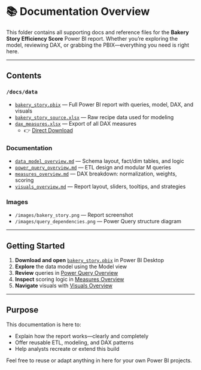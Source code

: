 # 📚 Documentation Overview

This folder contains all supporting docs and reference files for the **Bakery Story Efficiency Score** Power BI report. Whether you’re exploring the model, reviewing DAX, or grabbing the PBIX—everything you need is right here.

---

## Contents

### `/docs/data`
- [`bakery_story.pbix`](../data/bakery_story.pbix) — Full Power BI report with queries, model, DAX, and visuals  
- [`bakery_story_source.xlsx`](../data/bakery_story_source.xlsx) — Raw recipe data used for modeling  
- [`dax_measures.xlsx`](../data/dax_measures.xlsx) — Export of all DAX measures  
  - 👉 [Direct Download](https://raw.githubusercontent.com/Nicholas-BI/bakery-efficiency-score/main/docs/data/dax_measures.xlsx)

### Documentation
- [`data_model_overview.md`](./data_model_overview.md) — Schema layout, fact/dim tables, and logic  
- [`power_query_overview.md`](./power_query_overview.md) — ETL design and modular M queries  
- [`measures_overview.md`](./measures_overview.md) — DAX breakdown: normalization, weights, scoring  
- [`visuals_overview.md`](./visuals_overview.md) — Report layout, sliders, tooltips, and strategies

### Images
- `/images/bakery_story.png` — Report screenshot  
- `/images/query_dependencies.png` — Power Query structure diagram

---

## Getting Started

1. **Download and open** [`bakery_story.pbix`](../data/bakery_story.pbix) in Power BI Desktop  
2. **Explore** the data model using the Model view  
3. **Review** queries in [Power Query Overview](./power_query_overview.md)  
4. **Inspect** scoring logic in [Measures Overview](./measures_overview.md)  
5. **Navigate** visuals with [Visuals Overview](./visuals_overview.md)

---

## Purpose

This documentation is here to:
- Explain how the report works—clearly and completely  
- Offer reusable ETL, modeling, and DAX patterns  
- Help analysts recreate or extend this build

Feel free to reuse or adapt anything in here for your own Power BI projects.
